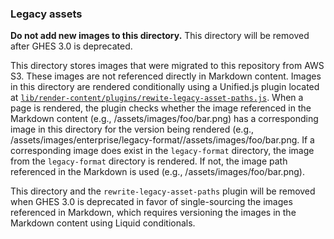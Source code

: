 ### Legacy assets

**Do not add new images to this directory.** This directory will be removed after GHES 3.0 is deprecated.

This directory stores images that were migrated to this repository from AWS S3. These images are not referenced directly in Markdown content. Images in this directory are rendered conditionally using a Unified.js plugin located at [`lib/render-content/plugins/rewite-legacy-asset-paths.js`](lib/render-content/plugins/rewite-legacy-asset-paths.js). When a page is rendered, the plugin checks whether the image referenced in the Markdown content (e.g., /assets/images/foo/bar.png) has a corresponding image in this directory for the version being rendered (e.g., /assets/images/enterprise/legacy-format/<ghes version>/assets/images/foo/bar.png. If a corresponding image does exist in the `legacy-format` directory, the image from the `legacy-format` directory is rendered. If not, the image path referenced in the Markdown is used (e.g., /assets/images/foo/bar.png).

This directory and the `rewrite-legacy-asset-paths` plugin will be removed when GHES 3.0 is deprecated in favor of single-sourcing the images referenced in Markdown, which requires versioning the images in the Markdown content using Liquid conditionals.